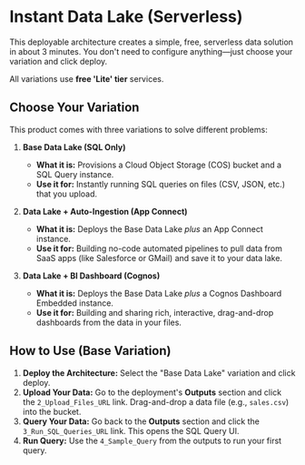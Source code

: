 # Instant Data Lake (Serverless)

This deployable architecture creates a simple, free, serverless data solution in about 3 minutes. You don't need to configure anything—just choose your variation and click deploy.

All variations use **free 'Lite' tier** services.

## Choose Your Variation

This product comes with three variations to solve different problems:

1.  **Base Data Lake (SQL Only)**
    * **What it is:** Provisions a Cloud Object Storage (COS) bucket and a SQL Query instance.
    * **Use it for:** Instantly running SQL queries on files (CSV, JSON, etc.) that you upload.

2.  **Data Lake + Auto-Ingestion (App Connect)**
    * **What it is:** Deploys the Base Data Lake *plus* an App Connect instance.
    * **Use it for:** Building no-code automated pipelines to pull data from SaaS apps (like Salesforce or GMail) and save it to your data lake.

3.  **Data Lake + BI Dashboard (Cognos)**
    * **What it is:** Deploys the Base Data Lake *plus* a Cognos Dashboard Embedded instance.
    * **Use it for:** Building and sharing rich, interactive, drag-and-drop dashboards from the data in your files.

## How to Use (Base Variation)

1.  **Deploy the Architecture:** Select the "Base Data Lake" variation and click deploy.
2.  **Upload Your Data:** Go to the deployment's **Outputs** section and click the `2_Upload_Files_URL` link. Drag-and-drop a data file (e.g., `sales.csv`) into the bucket.
3.  **Query Your Data:** Go back to the **Outputs** section and click the `3_Run_SQL_Queries_URL` link. This opens the SQL Query UI.
4.  **Run Query:** Use the `4_Sample_Query` from the outputs to run your first query.